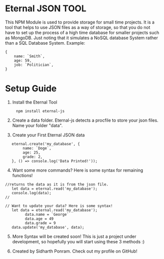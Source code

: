 # Eternal JSON TOOL
This NPM Module is used to provide storage for small time projects. It is a tool that helps to use JSON files as a way of storage, so that you do not have to set up the process of a high time database for smaller projects such as MongoDB. 
Just noting that it simulates a NoSQL database System rather than a SQL Database System.
Example: 
```
{  
    name: `Smith`, 
    age: 59, 
    job: `Politician`, 
}
```
# Setup Guide

1. Install the Eternal Tool
``` 
     npm install eternal-js
```
2. Create a data folder. Eternal-js detects a procfile to store your json files. Name your folder "data". 

3. Create your First Eternal JSON data
```
   eternal.create('my_database', { 
        name: `Doge`, 
        age: 25, 
        grade: 2, 
   }, () => console.log('Data Printed!'));
```
4. Want some more commands? Here is some syntax for remaining functions! 
```
//returns the data as it is from the json file. 
   let data = eternal.read('my_database'); 
   console.log(data); 
//
```
```
// Want to update your data? Here is some syntax!
   let data = eternal.read('my_database'); 
         data.name = `George` 
         data.age = 49
         data.grade = 9
   data.update('my_database', data); 
```
5. More Syntax will be created soon! This is just a project under development, so hopefully you will start using these 3 methods :)

6. Created by Sidharth Ponram. Check out my profile on GitHub!

